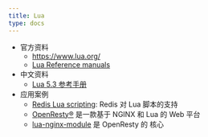 ```yaml
---
title: Lua
type: docs
---
```




- 官方资料
  - https://www.lua.org/
  - [Lua Reference manuals](https://www.lua.org/manual/)
- 中文资料
  - [Lua 5.3 参考手册](https://www.runoob.com/manual/lua53doc/contents.html)
- 应用案例
  - [Redis Lua scripting](https://redis.io/commands/eval): Redis 对 Lua 脚本的支持
  - [OpenResty®](http://openresty.org/cn/) 是一款基于 NGINX 和 Lua 的 Web 平台
  - [lua-nginx-module](https://www.nginx.com/resources/wiki/modules/lua/) 是 OpenResty 的 核心